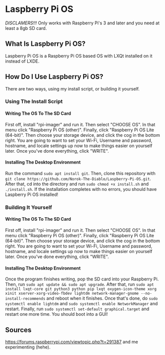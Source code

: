 # Laspberry Pi OS

*DISCLAMERS!!!* Only works with Raspberry Pi's 3 and later and you need at least a 8gb SD card.

## What Is Laspberry Pi OS?
Laspberry Pi OS is a Raspberry Pi OS based OS with LXQt installed on it instead of LXDE.

## How Do I Use Laspberry Pi OS?
There are two ways, using my install script, or building it yourself.

### Using The Install Script
#### Writing The OS To The SD Card
First off, install "rpi-imager" and run it. Then select "CHOOSE OS". In that menu click "Raspberry Pi OS (other)". Finally, click "Raspberry Pi OS Lite (64-bit)". Then choose your storage device, and click the cog in the bottom right. You are going to want to set your Wi-Fi, Username and password, hostname, and locale settings up now to make things easier on yourself later. Once you've done everything, click "WRITE".
#### Installing The Desktop Environment
Run the command ```sudo apt install git```. Then, clone this repository with ```git clone https://github.com/Norok-The-Diablo/Laspberry-Pi-OS.git```. After that, cd into the directory and run ```sudo chmod +x install.sh``` and ```./install.sh```. If the installation completes with no errors, you should have Laspberry Pi OS installed!
### Building It Yourself
#### Writing The OS To The SD Card
First off, install "rpi-imager" and run it. Then select "CHOOSE OS". In that menu click "Raspberry Pi OS (other)". Finally, click "Raspberry Pi OS Lite (64-bit)". Then choose your storage device, and click the cog in the bottom right. You are going to want to set your Wi-Fi, Username and password, hostname, and locale settings up now to make things easier on yourself later. Once you've done everything, click "WRITE".
#### Installing The Desktop Environment
Once the program finishes writing, pop the SD card into your Raspberry Pi. Then, run ```sudo apt update && sudo apt upgrade```. After that, run ```sudo apt install lxqt-core git python3 python pip lxqt oxygen-icon-theme xorg xinit xserver-xorg-video-fbdev lightdm network-manager-gnome --no-install-recommends``` and reboot when it finishes. Once that's done, do ```sudo systemctl enable lightdm``` and ```sudo systemctl enable NetworkManager``` and restart. Finally, run ```sudo systemctl set-default graphical.target``` and restart one more time. You should boot into a GUI!

## Sources
https://forums.raspberrypi.com/viewtopic.php?t=291387 and me experimenting (hehe).
